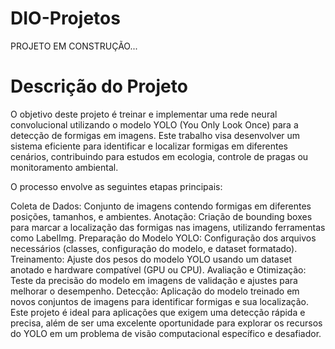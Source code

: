 # DIO-Projetos

PROJETO EM CONSTRUÇÃO...



# Descrição do Projeto
O objetivo deste projeto é treinar e implementar uma rede neural convolucional utilizando o modelo YOLO (You Only Look Once) para a detecção de formigas em imagens. Este trabalho visa desenvolver um sistema eficiente para identificar e localizar formigas em diferentes cenários, contribuindo para estudos em ecologia, controle de pragas ou monitoramento ambiental.

O processo envolve as seguintes etapas principais:

Coleta de Dados: Conjunto de imagens contendo formigas em diferentes posições, tamanhos, e ambientes.
Anotação: Criação de bounding boxes para marcar a localização das formigas nas imagens, utilizando ferramentas como LabelImg.
Preparação do Modelo YOLO: Configuração dos arquivos necessários (classes, configuração do modelo, e dataset formatado).
Treinamento: Ajuste dos pesos do modelo YOLO usando um dataset anotado e hardware compatível (GPU ou CPU).
Avaliação e Otimização: Teste da precisão do modelo em imagens de validação e ajustes para melhorar o desempenho.
Detecção: Aplicação do modelo treinado em novos conjuntos de imagens para identificar formigas e sua localização.
Este projeto é ideal para aplicações que exigem uma detecção rápida e precisa, além de ser uma excelente oportunidade para explorar os recursos do YOLO em um problema de visão computacional específico e desafiador.
